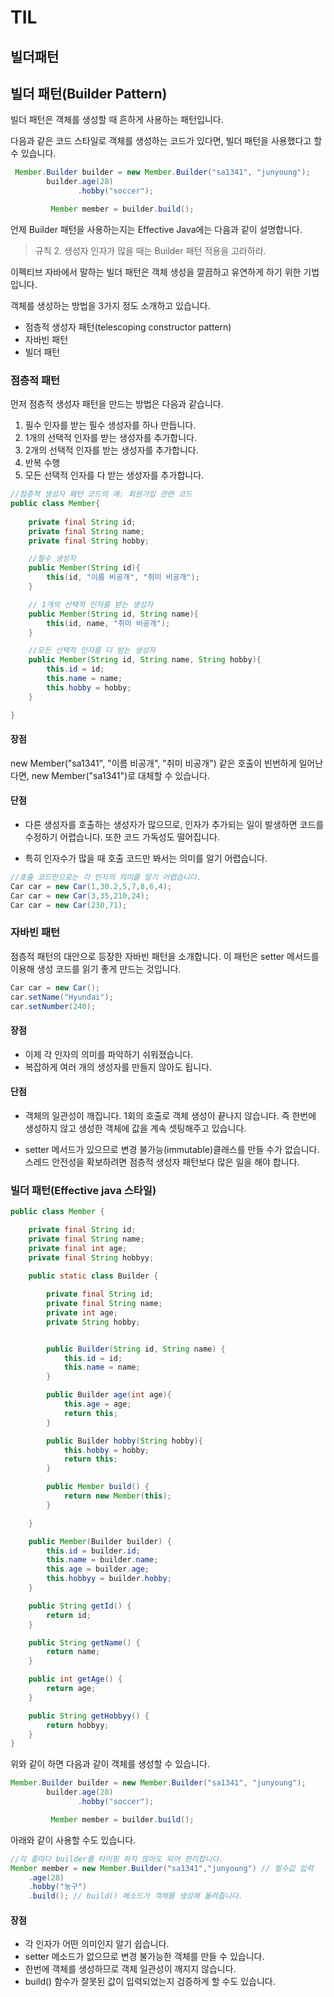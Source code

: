 # TIL
## 빌더패턴

## 빌더 패턴(Builder Pattern)
빌더 패턴은 객체를 생성할 때 흔하게 사용하는 패턴입니다.

다음과 같은 코드 스타일로 객체를 생성하는 코드가 있다면, 빌더 패턴을 사용했다고 할 수 있습니다.

```java
 Member.Builder builder = new Member.Builder("sa1341", "junyoung");
        builder.age(28)
               .hobby("soccer");

         Member member = builder.build();
```

언제 Builder 패턴을 사용하는지는 Effective Java에는 다음과 같이 설명합니다.
> 규칙 2. 생성자 인자가 많을 때는 Builder 패턴 적용을 고라하라.

이펙티브 자바에서 말하는 빌더 패턴은 객체 생성을 깔끔하고 유연하게 하기 위한 기법입니다.

객체를 생성하는 방법을 3가지 정도 소개하고 있습니다.
- 점층적 생성자 패턴(telescoping constructor pattern) 
- 자바빈 패턴
- 빌더 패턴

### 점층적 패턴
먼저 점층적 생성자 패턴을 만드는 방법은 다음과 같습니다.
1. 필수 인자를 받는 필수 생성자를 하나 만듭니다.
2. 1개의 선택적 인자를 받는 생성자를 추가합니다.
3. 2개의 선택적 인자를 받는 생성자를 추가합니다.
4. 반복 수행
5. 모든 선택적 인자를 다 받는 생성자를 추가합니다.

```java
//점층적 생성자 패턴 코드의 예: 회원가입 관련 코드
public class Member{
    
    private final String id;
    private final String name;
    private final String hobby;

    //필수 생성자
    public Member(String id){
        this(id, "이름 비공개", "취미 비공개");
    }

    // 1개의 선택적 인자를 받는 생성자
    public Member(String id, String name){
        this(id, name, "취미 비공개");
    }

    //모든 선택적 인자를 다 받는 생성자
    public Member(String id, String name, String hobby){
        this.id = id;
        this.name = name;
        this.hobby = hobby;
    }

}
```

#### 장점
new Member("sa1341", "이름 비공개", "취미 비공개") 같은 호출이 빈번하게 일어난다면, new Member("sa1341")로 대체할 수 있습니다.

#### 단점
- 다른 생성자를 호출하는 생성자가 많으므로, 인자가 추가되는 일이 발생하면 코드를 수정하기 어렵습니다. 또한 코드 가독성도 떨어집니다.

- 특히 인자수가 많을 때 호출 코드만 봐서는 의미를 알기 어렵습니다.

```java
//호출 코드만으로는 각 인자의 의미를 알기 어렵습니다.
Car car = new Car(1,30.2,5,7,8,6,4);
Car car = new Car(3,35,210,24);
Car car = new Car(230,71);
```

### 자바빈 패턴
점층적 패턴의 대안으로 등장한 자바빈 패턴을 소개합니다.
이 패턴은 setter 메서드를 이용해 생성 코드를 읽기 좋게 만드는 것입니다.
```java
Car car = new Car();
car.setName("Hyundai");
car.setNumber(240);
```
#### 장점
- 이제 각 인자의 의미를 파악하기 쉬워졌습니다.
- 복잡하게 여러 개의 생성자를 만들지 않아도 됩니다.

#### 단점
- 객체의 일관성이 깨집니다.
1회의 호출로 객체 생성이 끝나지 않습니다.
즉 한번에 생성하지 않고 생성한 객체에 값을 계속 셋팅해주고 있습니다.

- setter 메서드가 있으므로 변경 불가능(immutable)클래스를 만들 수가 없습니다.
스레드 안전성을 확보하려면 점층적 생성자 패턴보다 많은 일을 해야 합니다.


### 빌더 패턴(Effective java 스타일)
```java
public class Member {

    private final String id;
    private final String name;
    private final int age;
    private final String hobbyy;
    
    public static class Builder {

        private final String id;
        private final String name;
        private int age;
        private String hobby;


        public Builder(String id, String name) {
            this.id = id;
            this.name = name;
        }

        public Builder age(int age){
            this.age = age;
            return this;
        }

        public Builder hobby(String hobby){
            this.hobby = hobby;
            return this;
        }

        public Member build() {
            return new Member(this);
        }

    }

    public Member(Builder builder) {
        this.id = builder.id;
        this.name = builder.name;
        this.age = builder.age;
        this.hobbyy = builder.hobby;
    }

    public String getId() {
        return id;
    }

    public String getName() {
        return name;
    }

    public int getAge() {
        return age;
    }

    public String getHobbyy() {
        return hobbyy;
    }
}
```

위와 같이 하면 다음과 같이 객체를 생성할 수 있습니다.
```java
Member.Builder builder = new Member.Builder("sa1341", "junyoung");
        builder.age(28)
               .hobby("soccer");

         Member member = builder.build();
```
아래와 같이 사용할 수도 있습니다.
```java
//각 줄마다 builder를 타이핑 하지 않아도 되어 편리합니다.
Member member = new Member.Builder("sa1341","junyoung") // 필수값 입력
    .age(28)
    .hobby("농구")
    .build(); // build() 메소드가 객체를 생성해 돌려줍니다.
```

#### 장점
- 각 인자가 어떤 의미인지 알기 쉽습니다.
- setter 메소드가 없으므로 변경 불가능한 객체를 만들 수 있습니다.
- 한번에 객체를 생성하므로 객체 일관성이 깨지지 않습니다.
- build() 함수가 잘못된 값이 입력되었는지 검증하게 할 수도 있습니다.
